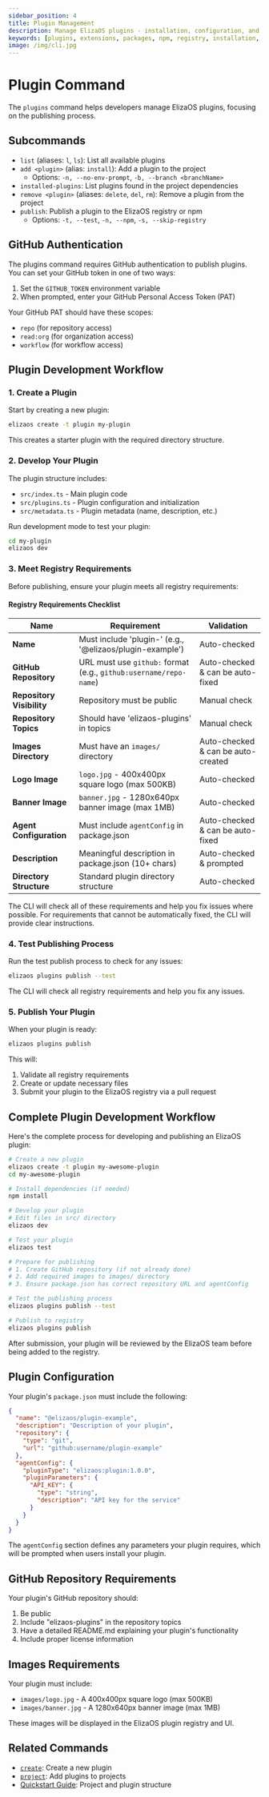 ```yaml
---
sidebar_position: 4
title: Plugin Management
description: Manage ElizaOS plugins - installation, configuration, and publishing
keywords: [plugins, extensions, packages, npm, registry, installation, configuration]
image: /img/cli.jpg
---
```


# Plugin Command

The `plugins` command helps developers manage ElizaOS plugins, focusing on the publishing process.

## Subcommands

- `list` (aliases: `l`, `ls`): List all available plugins
- `add <plugin>` (alias: `install`): Add a plugin to the project
  - Options: `-n, --no-env-prompt`, `-b, --branch <branchName>`
- `installed-plugins`: List plugins found in the project dependencies
- `remove <plugin>` (aliases: `delete`, `del`, `rm`): Remove a plugin from the project
- `publish`: Publish a plugin to the ElizaOS registry or npm
  - Options: `-t, --test`, `-n, --npm`, `-s, --skip-registry`

## GitHub Authentication

The plugins command requires GitHub authentication to publish plugins. You can set your GitHub token in one of two ways:

1. Set the `GITHUB_TOKEN` environment variable
2. When prompted, enter your GitHub Personal Access Token (PAT)

Your GitHub PAT should have these scopes:

- `repo` (for repository access)
- `read:org` (for organization access)
- `workflow` (for workflow access)

## Plugin Development Workflow

### 1. Create a Plugin

Start by creating a new plugin:

```bash
elizaos create -t plugin my-plugin
```

This creates a starter plugin with the required directory structure.

### 2. Develop Your Plugin

The plugin structure includes:

- `src/index.ts` - Main plugin code
- `src/plugins.ts` - Plugin configuration and initialization
- `src/metadata.ts` - Plugin metadata (name, description, etc.)

Run development mode to test your plugin:

```bash
cd my-plugin
elizaos dev
```

### 3. Meet Registry Requirements

Before publishing, ensure your plugin meets all registry requirements:

#### Registry Requirements Checklist

| Name                      | Requirement                                                       | Validation                         |
| ------------------------- | ----------------------------------------------------------------- | ---------------------------------- |
| **Name**                  | Must include 'plugin-' (e.g., '@elizaos/plugin-example')          | Auto-checked                       |
| **GitHub Repository**     | URL must use `github:` format (e.g., `github:username/repo-name`) | Auto-checked & can be auto-fixed   |
| **Repository Visibility** | Repository must be public                                         | Manual check                       |
| **Repository Topics**     | Should have 'elizaos-plugins' in topics                           | Manual check                       |
| **Images Directory**      | Must have an `images/` directory                                  | Auto-checked & can be auto-created |
| **Logo Image**            | `logo.jpg` - 400x400px square logo (max 500KB)                    | Auto-checked                       |
| **Banner Image**          | `banner.jpg` - 1280x640px banner image (max 1MB)                  | Auto-checked                       |
| **Agent Configuration**   | Must include `agentConfig` in package.json                        | Auto-checked & can be auto-fixed   |
| **Description**           | Meaningful description in package.json (10+ chars)                | Auto-checked & prompted            |
| **Directory Structure**   | Standard plugin directory structure                               | Auto-checked                       |

The CLI will check all of these requirements and help you fix issues where possible. For requirements that cannot be automatically fixed, the CLI will provide clear instructions.

### 4. Test Publishing Process

Run the test publish process to check for any issues:

```bash
elizaos plugins publish --test
```

The CLI will check all registry requirements and help you fix any issues.

### 5. Publish Your Plugin

When your plugin is ready:

```bash
elizaos plugins publish
```

This will:

1. Validate all registry requirements
2. Create or update necessary files
3. Submit your plugin to the ElizaOS registry via a pull request

## Complete Plugin Development Workflow

Here's the complete process for developing and publishing an ElizaOS plugin:

```bash
# Create a new plugin
elizaos create -t plugin my-awesome-plugin
cd my-awesome-plugin

# Install dependencies (if needed)
npm install

# Develop your plugin
# Edit files in src/ directory
elizaos dev

# Test your plugin
elizaos test

# Prepare for publishing
# 1. Create GitHub repository (if not already done)
# 2. Add required images to images/ directory
# 3. Ensure package.json has correct repository URL and agentConfig

# Test the publishing process
elizaos plugins publish --test

# Publish to registry
elizaos plugins publish
```

After submission, your plugin will be reviewed by the ElizaOS team before being added to the registry.

## Plugin Configuration

Your plugin's `package.json` must include the following:

```json
{
  "name": "@elizaos/plugin-example",
  "description": "Description of your plugin",
  "repository": {
    "type": "git",
    "url": "github:username/plugin-example"
  },
  "agentConfig": {
    "pluginType": "elizaos:plugin:1.0.0",
    "pluginParameters": {
      "API_KEY": {
        "type": "string",
        "description": "API key for the service"
      }
    }
  }
}
```

The `agentConfig` section defines any parameters your plugin requires, which will be prompted when users install your plugin.

## GitHub Repository Requirements

Your plugin's GitHub repository should:

1. Be public
2. Include "elizaos-plugins" in the repository topics
3. Have a detailed README.md explaining your plugin's functionality
4. Include proper license information

## Images Requirements

Your plugin must include:

- `images/logo.jpg` - A 400x400px square logo (max 500KB)
- `images/banner.jpg` - A 1280x640px banner image (max 1MB)

These images will be displayed in the ElizaOS plugin registry and UI.

## Related Commands

- [`create`](./create.md): Create a new plugin
- [`project`](./projects.md): Add plugins to projects
- [Quickstart Guide](../quickstart.md): Project and plugin structure
